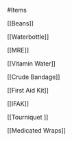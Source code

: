 #Items

[[Beans]]

[[Waterbottle]]

[[MRE]]

[[Vitamin Water]] 

[[Crude Bandage]]

[[First Aid Kit]]

[[IFAK]]

[[Tourniquet ]]

[[Medicated Wraps]]

